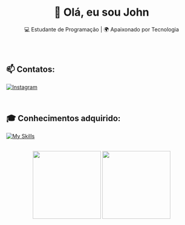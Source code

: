 <h1 align="center">👋 Olá, eu sou John</h1>

<p align="center">
  💻 Estudante de Programação | 🌍 Apaixonado por Tecnologia
</p><br><br>

## 📫 Contatos:
  [![Instagram](https://img.shields.io/badge/Instagram-%23E4405F.svg?style=for-the-badge&logo=Instagram&logoColor=white)](https://www.instagram.com/john_vieira_/)  

<br>

## 🎓 Conhecimentos adquirido:
  [![My Skills](https://skillicons.dev/icons?i=html,css,javascript,bootstrap,react,tailwind,nodejs)](https://skillicons.dev)<br><br>


<div align="center">
  <img height="180rem" src="https://github-readme-stats.vercel.app/api?username=EunhoJ&show_icons=true&theme=tokyonight"/>
  <img height="180rem" src="https://github-readme-stats.vercel.app/api/top-langs/?username=EunhoJ&layout=compact&langs_count=7&theme=tokyonight"/>
</div>
